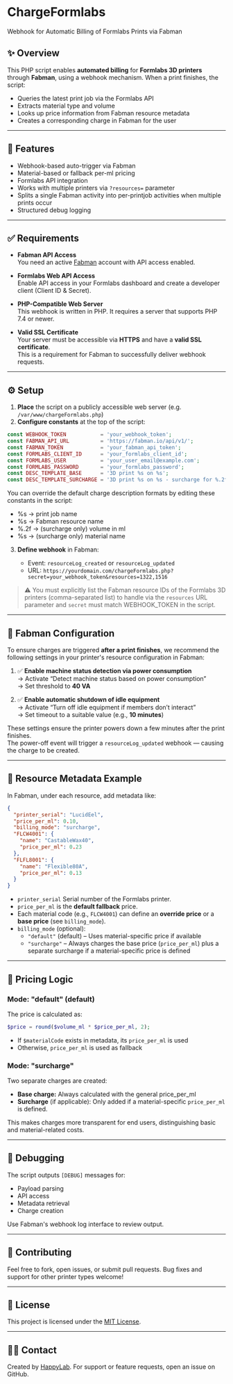 # ChargeFormlabs

Webhook for Automatic Billing of Formlabs Prints via Fabman

## ✨ Overview

This PHP script enables **automated billing** for **Formlabs 3D printers** through **Fabman**, using a webhook mechanism. When a print finishes, the script:

* Queries the latest print job via the Formlabs API
* Extracts material type and volume
* Looks up price information from Fabman resource metadata
* Creates a corresponding charge in Fabman for the user

---

## 🔧 Features

* Webhook-based auto-trigger via Fabman
* Material-based or fallback per-ml pricing
* Formlabs API integration
* Works with multiple printers via `?resources=` parameter
* Splits a single Fabman activity into per-printjob activities when multiple prints occur
* Structured debug logging

---

## ✅ Requirements

- **Fabman API Access**  
  You need an active [Fabman](https://fabman.io/) account with API access enabled.

- **Formlabs Web API Access**  
  Enable API access in your Formlabs dashboard and create a developer client (Client ID & Secret).

- **PHP-Compatible Web Server**  
  This webhook is written in PHP. It requires a server that supports PHP 7.4 or newer.

- **Valid SSL Certificate**  
  Your server must be accessible via **HTTPS** and have a **valid SSL certificate**.  
  This is a requirement for Fabman to successfully deliver webhook requests.

---

## ⚙️ Setup

1. **Place** the script on a publicly accessible web server (e.g. `/var/www/chargeFormlabs.php`)
2. **Configure constants** at the top of the script:

```php
const WEBHOOK_TOKEN           = 'your_webhook_token';
const FABMAN_API_URL          = 'https://fabman.io/api/v1/';
const FABMAN_TOKEN            = 'your_fabman_api_token';
const FORMLABS_CLIENT_ID      = 'your_formlabs_client_id';
const FORMLABS_USER           = 'your_user_email@example.com';
const FORMLABS_PASSWORD       = 'your_formlabs_password';
const DESC_TEMPLATE_BASE      = '3D print %s on %s';
const DESC_TEMPLATE_SURCHARGE = '3D print %s on %s - surcharge for %.2f ml %s';
```

You can override the default charge description formats by editing these constants in the script:
  * %s → print job name
  * %s → Fabman resource name
  * %.2f → (surcharge only) volume in ml
  * %s → (surcharge only) material name

3. **Define webhook** in Fabman:

   * Event: `resourceLog_created` or `resourceLog_updated`
   * URL: `https://yourdomain.com/chargeFormlabs.php?secret=your_webhook_token&resources=1322,1516`

> ⚠️ You must explicitly list the Fabman resource IDs of the Formlabs 3D printers (comma-separated list) to handle via the `resources` URL parameter and `secret` must match WEBHOOK_TOKEN in the script.

---

## 🔌 Fabman Configuration

To ensure charges are triggered **after a print finishes**, we recommend the following settings in your printer's resource configuration in Fabman:

1. ✅ **Enable machine status detection via power consumption**  
   → Activate “Detect machine status based on power consumption”  
   → Set threshold to **40 VA**

2. ✅ **Enable automatic shutdown of idle equipment**  
   → Activate “Turn off idle equipment if members don’t interact”  
   → Set timeout to a suitable value (e.g., **10 minutes**)

These settings ensure the printer powers down a few minutes after the print finishes.  
The power-off event will trigger a `resourceLog_updated` webhook — causing the charge to be created.

---

## 💼 Resource Metadata Example

In Fabman, under each resource, add metadata like:

```json
{
  "printer_serial": "LucidEel",
  "price_per_ml": 0.10,
  "billing_mode": "surcharge",
  "FLCW4001": {
    "name": "CastableWax40",
    "price_per_ml": 0.23
  },
  "FLFL8001": {
    "name": "Flexible80A",
    "price_per_ml": 0.13
  }
}

```

* `printer_serial` Serial number of the Formlabs printer.
* `price_per_ml` is the **default fallback** price.
* Each material code (e.g., `FLCW4001`) can define an **override price** or a **base price** (see `billing_mode`).
* `billing_mode` (optional):
  * `"default"` (default) – Uses material-specific price if available
  * `"surcharge"` – Always charges the base price (`price_per_ml`) plus a separate surcharge if a material-specific price is defined

---

## 🔢 Pricing Logic

### Mode: "default" (default)

The price is calculated as:

```php
$price = round($volume_ml * $price_per_ml, 2);
```

* If `$materialCode` exists in metadata, its `price_per_ml` is used
* Otherwise, `price_per_ml` is used as fallback

### Mode: "surcharge"

Two separate charges are created:

* **Base charge:** Always calculated with the general price_per_ml
* **Surcharge** (if applicable): Only added if a material-specific `price_per_ml` is defined.

This makes charges more transparent for end users, distinguishing basic and material-related costs.

---

## 🧰 Debugging

The script outputs `[DEBUG]` messages for:

* Payload parsing
* API access
* Metadata retrieval
* Charge creation

Use Fabman's webhook log interface to review output.

---

## 🔗 Contributing

Feel free to fork, open issues, or submit pull requests. Bug fixes and support for other printer types welcome!

---

## 📄 License

This project is licensed under the [MIT License](LICENSE).

---

## 🙋‍♂️ Contact

Created by [HappyLab](https://happylab.at). For support or feature requests, open an issue on GitHub.

